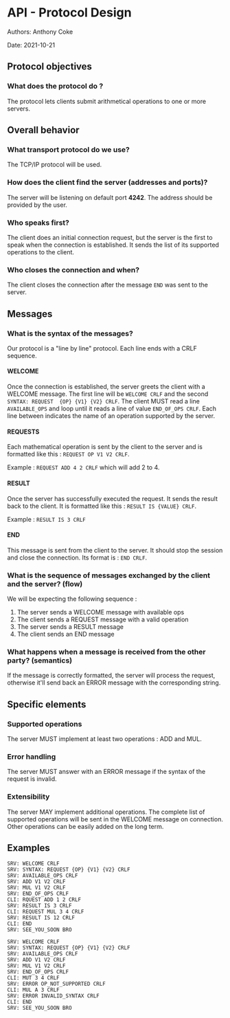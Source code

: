 # API - Protocol Design

Authors: Anthony Coke

Date: 2021-10-21

## Protocol objectives

### What does the protocol do ?

The protocol lets clients submit arithmetical operations to one or more servers.

## Overall behavior

### What transport protocol do we use?

The TCP/IP protocol will be used.

### How does the client find the server (addresses and ports)?

The server will be listening on default port **4242**. The address should be provided 
by the user.

### Who speaks first?

The client does an initial connection request, but the server is the first to 
speak when the connection is established. It sends the list of its supported 
operations to the client.

### Who closes the connection and when?

The client closes the connection after the message `END` was sent to the server.

## Messages

### What is the syntax of the messages?

Our protocol is a "line by line" protocol. Each line ends with a CRLF sequence.

#### WELCOME

Once the connection is established, the server greets the client with a WELCOME 
message. The first line will be `WELCOME CRLF` and the second `SYNTAX: REQUEST 
{OP} {V1} {V2} CRLF`. The client MUST read a line `AVAILABLE_OPS` and loop until 
it reads a line of value `END_OF_OPS CRLF`. Each line between indicates the name of 
an operation supported by the server.

#### REQUESTS

Each mathematical operation is sent by the client to the server and is formatted 
like this : `REQUEST OP V1 V2 CRLF`. 

Example : `REQUEST ADD 4 2 CRLF` which will add 2 to 4.

#### RESULT 

Once the server has successfully executed the request. It sends the result back 
to the client. It is formatted like this : `RESULT IS {VALUE} CRLF`.

Example : `RESULT IS 3 CRLF`

#### END
This message is sent from the client to the server. It should stop the session 
and close the connection. Its format is : `END CRLF`.

### What is the sequence of messages exchanged by the client and the server? (flow)

We will be expecting the following sequence :

1. The server sends a WELCOME message with available ops
2. The client sends a REQUEST message with a valid operation
3. The server sends a RESULT message
4. The client sends an END message

### What happens when a message is received from the other party? (semantics)
If the message is correctly formatted, the server will process the request, 
otherwise it'll send back an ERROR message with the corresponding string.

## Specific elements

### Supported operations

The server MUST implement at least two operations : ADD and MUL.

### Error handling

The server MUST answer with an ERROR message if the syntax of the request is invalid.

### Extensibility

The server MAY implement additional operations. The complete list of supported 
operations will be sent in the WELCOME message on connection. Other operations 
can be easily added on the long term.

## Examples
```
SRV: WELCOME CRLF
SRV: SYNTAX: REQUEST {OP} {V1} {V2} CRLF 
SRV: AVAILABLE_OPS CRLF
SRV: ADD V1 V2 CRLF
SRV: MUL V1 V2 CRLF
SRV: END_OF_OPS CRLF
CLI: RQUEST ADD 1 2 CRLF
SRV: RESULT IS 3 CRLF
CLI: REQUEST MUL 3 4 CRLF
SRV: RESULT IS 12 CRLF
CLI: END
SRV: SEE_YOU_SOON BRO
```

```
SRV: WELCOME CRLF
SRV: SYNTAX: REQUEST {OP} {V1} {V2} CRLF 
SRV: AVAILABLE_OPS CRLF
SRV: ADD V1 V2 CRLF
SRV: MUL V1 V2 CRLF
SRV: END_OF_OPS CRLF
CLI: MUT 3 4 CRLF
SRV: ERROR OP_NOT_SUPPORTED CRLF
CLI: MUL A 3 CRLF
SRV: ERROR INVALID_SYNTAX CRLF
CLI: END
SRV: SEE_YOU_SOON BRO
```

